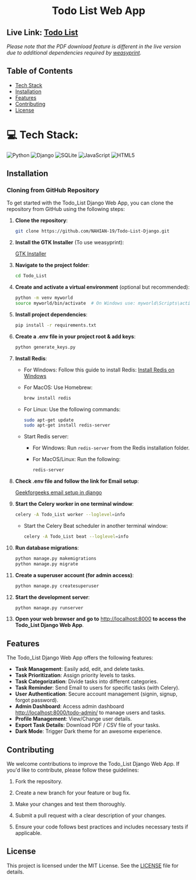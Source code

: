 <h1 align="center">Todo List Web App</h1>

## Live Link: [Todo List](https://todo19.vercel.app/)

*Please note that the PDF download feature is different in the live version due to additional dependencies required
by [weasyprint](https://pypi.org/project/weasyprint/).*

## Table of Contents

- [Tech Stack](#tech_stack)
- [Installation](#installation)
- [Features](#features)
- [Contributing](#contributing)
- [License](#license)

# 💻 Tech Stack:

![Python](https://img.shields.io/badge/python-3670A0?style=for-the-badge&logo=python&logoColor=ffdd54)
![Django](https://img.shields.io/badge/django-%23092E20.svg?style=for-the-badge&logo=django&logoColor=white)
![SQLite](https://img.shields.io/badge/sqlite-%2307405e.svg?style=for-the-badge&logo=sqlite&logoColor=white)
![JavaScript](https://img.shields.io/badge/javascript-%23323330.svg?style=for-the-badge&logo=javascript&logoColor=%23F7DF1E)
![HTML5](https://img.shields.io/badge/html5-%23E34F26.svg?style=for-the-badge&logo=html5&logoColor=white)

## Installation

### Cloning from GitHub Repository

To get started with the Todo_List Django Web App, you can clone the repository from GitHub using the following steps:

1. **Clone the repository**:

   ```bash
   git clone https://github.com/NAHIAN-19/Todo-List-Django.git
   ```

2. **Install the GTK Installer** (To use weasyprint):

   [GTK Installer](https://github.com/tschoonj/GTK-for-Windows-Runtime-Environment-Installer/releases/download/2022-01-04/gtk3-runtime-3.24.31-2022-01-04-ts-win64.exe)

3. **Navigate to the project folder**:

   ```bash
   cd Todo_List
   ```

4. **Create and activate a virtual environment** (optional but recommended):

   ```bash
   python -m venv myworld
   source myworld/bin/activate  # On Windows use: myworld\Scripts\activate.bat
   ```

5. **Install project dependencies**:

   ```bash
   pip install -r requirements.txt
   ```

6. **Create a .env file in your project root & add keys**:

   ```bash
   python generate_keys.py
   ```

7. **Install Redis**:

    - For Windows: Follow this guide to install
      Redis: [Install Redis on Windows](https://redis.io/docs/getting-started/installation/install-redis-on-windows/)
    - For MacOS: Use Homebrew:

      ```bash
      brew install redis
      ```

    - For Linux: Use the following commands:

      ```bash
      sudo apt-get update
      sudo apt-get install redis-server
      ```

    - Start Redis server:

        - For Windows: Run `redis-server` from the Redis installation folder.
        - For MacOS/Linux: Run the following:

          ```bash
          redis-server
          ```

8. **Check .env file and follow the link for Email setup**:

   [Geekforgeeks email setup in django](https://www.geeksforgeeks.org/setup-sending-email-in-django-project/)

9. **Start the Celery worker in one terminal window**:

   ```bash
   celery -A Todo_List worker --loglevel=info
   ```

    - Start the Celery Beat scheduler in another terminal window:

      ```bash
      celery -A Todo_List beat --loglevel=info
      ```

10. **Run database migrations**:

    ```bash
    python manage.py makemigrations
    python manage.py migrate
    ```

11. **Create a superuser account (for admin access)**:

    ```bash
    python manage.py createsuperuser
    ```

12. **Start the development server**:

    ```bash
    python manage.py runserver
    ```

13. **Open your web browser and go to** [http://localhost:8000](http://localhost:8000) **to access the Todo_List Django
    Web App**.

## Features

The Todo_List Django Web App offers the following features:

- **Task Management**: Easily add, edit, and delete tasks.
- **Task Prioritization**: Assign priority levels to tasks.
- **Task Categorization**: Divide tasks into different categories.
- **Task Reminder**: Send Email to users for specific tasks (with Celery).
- **User Authentication**: Secure account management (signin, signup, forgot password).
- **Admin Dashboard**: Access admin dashboard [http://localhost:8000/todo-admin/](http://localhost:8000/todo-admin/) to
  manage users and tasks.
- **Profile Management**: View/Change user details.
- **Export Task Details**: Download PDF / CSV file of your tasks.
- **Dark Mode**: Trigger Dark theme for an awesome experience.

## Contributing

We welcome contributions to improve the Todo_List Django Web App. If you'd like to contribute, please follow these
guidelines:

1. Fork the repository.

2. Create a new branch for your feature or bug fix.

3. Make your changes and test them thoroughly.

4. Submit a pull request with a clear description of your changes.

5. Ensure your code follows best practices and includes necessary tests if applicable.

## License

This project is licensed under the MIT License. See the [LICENSE](LICENSE) file for details.
